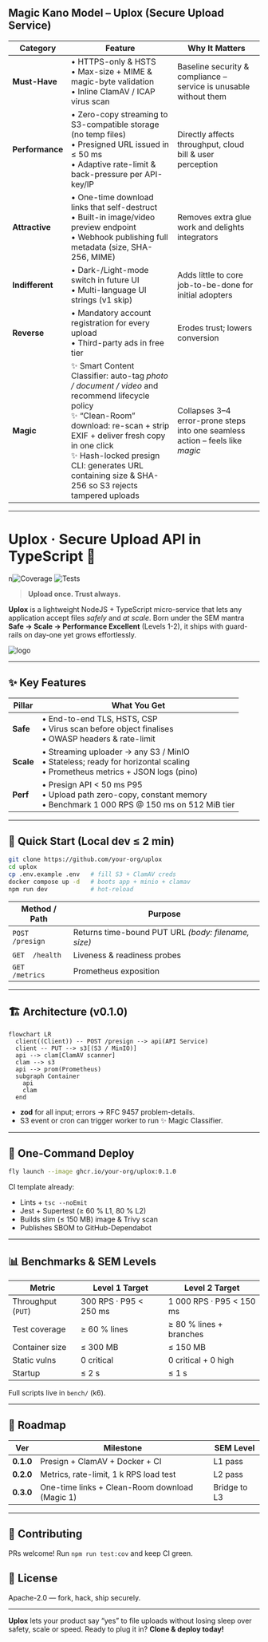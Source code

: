 ## Magic Kano Model – **Uplox (Secure Upload Service)**

| Category        | Feature                                                                                                                                                                                                                                                                                   | Why It Matters                                                                |
| --------------- | ----------------------------------------------------------------------------------------------------------------------------------------------------------------------------------------------------------------------------------------------------------------------------------------- | ----------------------------------------------------------------------------- |
| **Must-Have**   | • HTTPS-only & HSTS<br>• Max-size + MIME & magic-byte validation<br>• Inline ClamAV / ICAP virus scan                                                                                                                                                                                     | Baseline security & compliance – service is unusable without them             |
| **Performance** | • Zero-copy streaming to S3-compatible storage (no temp files)<br>• Presigned URL issued in ≤ 50 ms<br>• Adaptive rate-limit & back-pressure per API-key/IP                                                                                                                               | Directly affects throughput, cloud bill & user perception                     |
| **Attractive**  | • One-time download links that self-destruct<br>• Built-in image/video preview endpoint<br>• Webhook publishing full metadata (size, SHA-256, MIME)                                                                                                                                       | Removes extra glue work and delights integrators                              |
| **Indifferent** | • Dark-/Light-mode switch in future UI<br>• Multi-language UI strings (v1 skip)                                                                                                                                                                                                           | Adds little to core job-to-be-done for initial adopters                       |
| **Reverse**     | • Mandatory account registration for every upload<br>• Third-party ads in free tier                                                                                                                                                                                                       | Erodes trust; lowers conversion                                               |
| **Magic**       | ✨ Smart Content Classifier: auto-tag _photo / document / video_ and recommend lifecycle policy<br>✨ “Clean-Room” download: re-scan + strip EXIF + deliver fresh copy in one click<br>✨ Hash-locked presign CLI: generates URL containing size & SHA-256 so S3 rejects tampered uploads | Collapses 3–4 error-prone steps into one seamless action – feels like _magic_ |

---

# Uplox · Secure Upload API in TypeScript 🚀
n![Coverage](https://img.shields.io/badge/coverage-41.78%25-red) ![Tests](https://img.shields.io/badge/tests-passed-brightgreen)

> **Upload once. Trust always.**

**Uplox** is a lightweight NodeJS + TypeScript micro-service that lets any application accept files _safely_ and _at scale_.
Born under the SEM mantra **Safe → Scale → Performance Excellent** (Levels 1-2), it ships with guard-rails on day-one yet grows effortlessly.

![logo](https://dummyimage.com/600x140/000/fff&text=Uplox)<!-- placeholder -->

---

## ✨ Key Features

| Pillar    | What You Get                                                                                                                  |
| --------- | ----------------------------------------------------------------------------------------------------------------------------- |
| **Safe**  | • End-to-end TLS, HSTS, CSP<br>• Virus scan before object finalises<br>• OWASP headers & rate-limit                           |
| **Scale** | • Streaming uploader → any S3 / MinIO<br>• Stateless; ready for horizontal scaling<br>• Prometheus metrics + JSON logs (pino) |
| **Perf**  | • Presign API < 50 ms P95<br>• Upload path zero-copy, constant memory<br>• Benchmark 1 000 RPS @ 150 ms on 512 MiB tier       |

---

## 🏃 Quick Start (Local dev ≤ 2 min)

```bash
git clone https://github.com/your-org/uplox
cd uplox
cp .env.example .env   # fill S3 + ClamAV creds
docker compose up -d   # boots app + minio + clamav
npm run dev            # hot-reload
```

| Method / Path   | Purpose                                             |
| --------------- | --------------------------------------------------- |
| `POST /presign` | Returns time-bound PUT URL _(body: filename, size)_ |
| `GET  /health`  | Liveness & readiness probes                         |
| `GET  /metrics` | Prometheus exposition                               |

---

## 🏗 Architecture (v0.1.0)

```mermaid
flowchart LR
  client((Client)) -- POST /presign --> api(API Service)
  client -- PUT --> s3[(S3 / MinIO)]
  api --> clam[ClamAV scanner]
  clam --> s3
  api --> prom(Prometheus)
  subgraph Container
    api
    clam
  end
```

- **zod** for all input; errors → RFC 9457 problem-details.
- S3 event or cron can trigger worker to run ✨ Magic Classifier.

---

## 🚀 One-Command Deploy

```bash
fly launch --image ghcr.io/your-org/uplox:0.1.0
```

CI template already:

- Lints + `tsc --noEmit`
- Jest + Supertest (≥ 60 % L1, 80 % L2)
- Builds slim (≤ 150 MB) image & Trivy scan
- Publishes SBOM to GitHub-Dependabot

---

## 📊 Benchmarks & SEM Levels

| Metric             | Level 1 Target         | Level 2 Target           |
| ------------------ | ---------------------- | ------------------------ |
| Throughput (`PUT`) | 300 RPS · P95 < 250 ms | 1 000 RPS · P95 < 150 ms |
| Test coverage      | ≥ 60 % lines           | ≥ 80 % lines + branches  |
| Container size     | ≤ 300 MB               | ≤ 150 MB                 |
| Static vulns       | 0 critical             | 0 critical + 0 high      |
| Startup            | ≤ 2 s                  | ≤ 1 s                    |

Full scripts live in `bench/` (k6).

---

## 🌱 Roadmap

| Ver       | Milestone                                      | SEM Level    |
| --------- | ---------------------------------------------- | ------------ |
| **0.1.0** | Presign + ClamAV + Docker + CI                 | L1 pass      |
| **0.2.0** | Metrics, rate-limit, 1 k RPS load test         | L2 pass      |
| **0.3.0** | One-time links + Clean-Room download (Magic 1) | Bridge to L3 |

---

## 🤝 Contributing

PRs welcome! Run `npm run test:cov` and keep CI green.

## 📝 License

Apache-2.0 — fork, hack, ship securely.

---

**Uplox** lets your product say “yes” to file uploads without losing sleep over safety, scale or speed. Ready to plug it in? **Clone & deploy today!**
